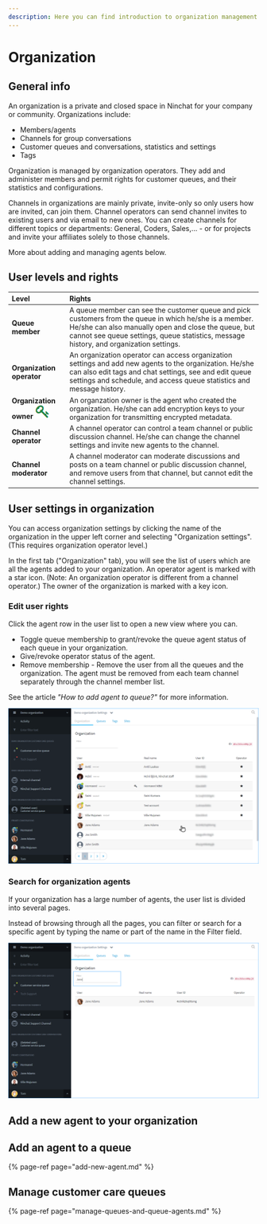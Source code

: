 ```yaml
---
description: Here you can find introduction to organization management on Ninchat.
---
```


# Organization

## General info

An organization is a private and closed space in Ninchat for your company or community. Organizations include: 

* Members/agents
* Channels for group conversations
* Customer queues and conversations, statistics and settings
* Tags

Organization is managed by organization operators. They add and administer members and permit rights for customer queues, and their statistics and configurations.

Channels in organizations are mainly private, invite-only so only users how are invited, can join them. Channel operators can send channel invites to existing users and via email to new ones. You can create channels for different topics or departments: General, Coders, Sales,... - or for projects and invite your affiliates solely to those channels. 

More about adding and managing agents below.

## User levels and rights

| Level | Rights |
| :--- | :--- |
| **Queue member** | A queue member can see the customer queue and pick customers from the queue in which he/she is a member. He/she can also manually open and close the queue, but cannot see queue settings, queue statistics, message history, and organization settings. |
| **Organization operator** | An organization operator can access organization settings and add new agents to the organization. He/she can also edit tags and chat settings, see and edit queue settings and schedule, and access queue statistics and message history. |
| **Organization owner** ![](../.gitbook/assets/owner-key.png)  | An organzation owner is the agent who created the organization. He/she can add encryption keys to your organization for transmitting encrypted metadata. |
| **Channel operator** | A channel operator can control a team channel or public discussion channel. He/she can change the channel settings and invite new agents to the channel. |
| **Channel moderator** | A channel moderator can moderate discussions and posts on a team channel or public discussion channel, and remove users from that channel, but cannot edit the channel settings. |

## User settings in organization

You can access organization settings by clicking the name of the organization in the upper left corner and selecting "Organization settings". \(This requires organization operator level.\)

In the first tab \("Organization" tab\), you will see the list of users which are all the agents added to your organization. An operator agent is marked with a star icon. \(Note: An organization operator is different from a channel operator.\) The owner of the organization is marked with a key icon.

### Edit user rights <a id="kayttajan-oikeuksien-muokkaus"></a>

Click the agent row in the user list to open a new view where you can. 

* Toggle queue membership to grant/revoke the queue agent status of each queue in your organization.
* Give/revoke operator status of the agent.
* Remove membership - Remove the user from all the queues and the organization. The agent must be removed from each team channel separately through the channel member list.

See the article _"How to add agent to queue?"_ for more information.

![Organization member list](../.gitbook/assets/organization-organization%20%281%29.png)

### Search for organization agents <a id="organisaation-jasenten-haku"></a>

If your organization has a large number of agents, the user list is divided into several pages.

Instead of browsing through all the pages, you can filter or search for a specific agent by typing the name or part of the name in the Filter field.

![Search for a member of the organization](../.gitbook/assets/organization-search.png)

## Add a new agent to your organization

## Add an agent to a queue

{% page-ref page="add-new-agent.md" %}

## Manage customer care queues

{% page-ref page="manage-queues-and-queue-agents.md" %}



